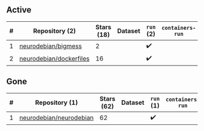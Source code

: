 ## Active
| # | Repository (2) | Stars (18) | Dataset | `run` (2) | `containers-run` |
| --- | --- | --- | --- | --- | --- |
| 1 | [neurodebian/bigmess](https://github.com/neurodebian/bigmess) | 2 |  | :heavy_check_mark: |  |
| 2 | [neurodebian/dockerfiles](https://github.com/neurodebian/dockerfiles) | 16 |  | :heavy_check_mark: |  |

## Gone
| # | Repository (1) | Stars (62) | Dataset | `run` (1) | `containers-run` |
| --- | --- | --- | --- | --- | --- |
| 1 | [neurodebian/neurodebian](https://github.com/neurodebian/neurodebian) | 62 |  | :heavy_check_mark: |  |

